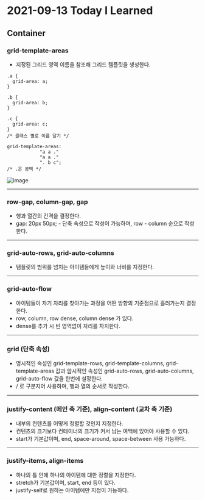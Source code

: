 # 2021-09-13 Today I Learned
## Container

### grid-template-areas
* 지정된 그리드 영역 이름을 참조해 그리드 템플릿을 생성한다.
~~~
.a {
  grid-area: a;
}

.b {
  grid-area: b;
}

.c {
  grid-area: c;
}
/* 클래스 별로 이름 달기 */

grid-template-areas: 
            "a a ."
            "a a ."
            ". b c";
/* .은 공백 */
~~~
![image](https://user-images.githubusercontent.com/58898466/133034950-3129c2cc-29ff-4722-acc2-817cb68b0663.png)
***

### row-gap, column-gap, gap
* 행과 열간의 간격을 결정한다.
* gap: 20px 50px; - 단축 속성으로 작성이 가능하며, row - column 순으로 작성한다.
***

### grid-auto-rows, grid-auto-columns
* 템플릿의 범위를 넘치는 아이템들에게 높이와 너비를 지정한다.
***

### grid-auto-flow
* 아이템들이 자기 자리를 찾아가는 과정을 어떤 방향의 기준점으로 흘러가는지 결정한다.
* row, column, row dense, column dense 가 있다.
* dense를 추가 시 빈 영역없이 자리를 차지한다.
***

### grid (단축 속성)
* 명시적인 속성인 grid-template-rows, grid-template-columns, grid-template-areas 값과 암시적인 속성인 grid-auto-rows, grid-auto-columns, grid-auto-flow 값을 한번에 설정한다.
* / 로 구분지어 사용하며, 행과 열의 순서로 작성한다.
***

### justify-content (메인 축 기준), align-content (교차 축 기준)
* 내부의 컨텐츠를 어떻게 정렬할 것인지 지정한다.
* 컨텐츠의 크기보다 컨테이너의 크기가 커서 남는 여백에 있어야 사용할 수 있다.
* start가 기본값이며, end, space-around, space-between 사용 가능하다.
***

### justify-items, align-items
* 하나의 틀 안에 하나의 아이템에 대한 정렬을 지정한다.
* stretch가 기본값이며, start, end 등이 있다.
* justify-self로 원하는 아이템에만 지정이 가능하다.
